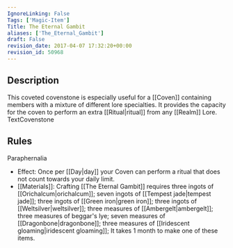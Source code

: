 ```yaml
---
IgnoreLinking: False
Tags: ['Magic-Item']
Title: The Eternal Gambit
aliases: ['The_Eternal_Gambit']
draft: False
revision_date: 2017-04-07 17:32:20+00:00
revision_id: 50968
---
```


## Description
This coveted covenstone is especially useful for a [[Coven]] containing members with a mixture of different lore specialties. It provides the capacity for the coven to perform an extra [[Ritual|ritual]] from any [[Realm]] Lore.
TextCovenstone
## Rules
Paraphernalia
* Effect: Once per [[Day|day]] your Coven can perform a ritual that does not count towards your daily limit.
* [[Materials]]: Crafting [[The Eternal Gambit]] requires three ingots of [[Orichalcum|orichalcum]]; seven ingots of [[Tempest jade|tempest jade]]; three ingots of [[Green iron|green iron]]; three ingots of [[Weltsilver|weltsilver]]; three measures of [[Ambergelt|ambergelt]]; three measures of beggar's lye; seven measures of [[Dragonbone|dragonbone]]; three measures of [[Iridescent gloaming|iridescent gloaming]]; It takes 1 month to make one of these items.